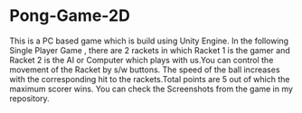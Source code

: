 # Pong-Game-2D
This is a PC based game which is build using Unity Engine.
In the following Single Player Game , there are 2 rackets in which Racket 1 is the gamer and Racket 2 is the AI or
Computer which plays with us.You can control the movement of the Racket by s/w buttons. The speed of the ball increases with the corresponding hit to the rackets.Total points 
are 5 out of which the maximum scorer wins. 
You can check the Screenshots from the game in my repository.
